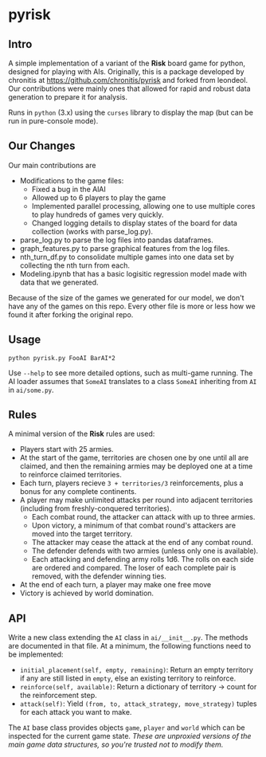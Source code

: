 pyrisk
======

Intro 
-----

A simple implementation of a variant of the **Risk** board game for python, designed for playing with AIs. Originally, this is a package developed by chronitis at https://github.com/chronitis/pyrisk and forked from leondeol. Our contributions were mainly ones that allowed for rapid and robust data generation to prepare it for analysis.

Runs in `python` (3.x) using the `curses` library to display the map (but can be run in pure-console mode).

Our Changes
-----------
Our main contributions are
  - Modifications to the game files:
	- Fixed a bug in the AlAI
	- Allowed up to 6 players to play the game
  	- Implemented parallel processing, allowing one to use multiple cores to play hundreds of games very quickly.
	- Changed logging details to display states of the board for data collection (works with parse_log.py).
  - parse_log.py to parse the log files into pandas dataframes.
  - graph_features.py to parse graphical features from the log files.
  - nth_turn_df.py to consolidate multiple games into one data set by collecting the nth turn from each.
  - Modeling.ipynb that has a basic logisitic regression model made with data that we generated.


Because of the size of the games we generated for our model, we don't have any of the games on this repo. Every other file is more or less how we found it after forking the original repo.

Usage
-----

``python pyrisk.py FooAI BarAI*2``

Use `--help` to see more detailed options, such as multi-game running. The AI loader assumes that `SomeAI` translates to a class `SomeAI` inheriting from `AI` in `ai/some.py`.

Rules
-----

A minimal version of the **Risk** rules are used:

- Players start with 25 armies.
- At the start of the game, territories are chosen one by one until all are claimed, and then the remaining armies may be deployed one at a time to reinforce claimed territories.
- Each turn, players recieve `3 + territories/3` reinforcements, plus a bonus for any complete continents.
- A player may make unlimited attacks per round into adjacent territories (including from freshly-conquered territories).
  - Each combat round, the attacker can attack with up to three armies.
  - Upon victory, a minimum of that combat round's attackers are moved into the target territory.
  - The attacker may cease the attack at the end of any combat round.
  - The defender defends with two armies (unless only one is available).
  - Each attacking and defending army rolls 1d6. The rolls on each side are ordered and compared. The loser of each complete pair is removed, with the defender winning ties.
- At the end of each turn, a player may make one free move
- Victory is achieved by world domination.

API
---

Write a new class extending the `AI` class in `ai/__init__.py`. The methods are documented in that file. At a minimum, the following functions need to be implemented:

- `initial_placement(self, empty, remaining)`: Return an empty territory if any are still listed in ``empty``, else an existing territory to reinforce.
- `reinforce(self, available)`: Return a dictionary of territory -> count for the reinforcement step.
- `attack(self)`: Yield `(from, to, attack_strategy, move_strategy)` tuples for each attack you want to make.

The `AI` base class provides objects `game`, `player` and `world` which can be inspected for the current game state. *These are unproxied versions of the main game data structures, so you're trusted not to modify them.*

